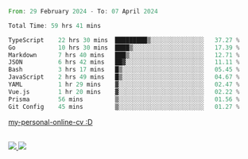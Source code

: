 
<!--START_SECTION:waka-->

```rust
From: 29 February 2024 - To: 07 April 2024

Total Time: 59 hrs 41 mins

TypeScript    22 hrs 30 mins  █████████▒░░░░░░░░░░░░░░░   37.27 %
Go            10 hrs 30 mins  ████▒░░░░░░░░░░░░░░░░░░░░   17.39 %
Markdown      7 hrs 40 mins   ███▒░░░░░░░░░░░░░░░░░░░░░   12.71 %
JSON          6 hrs 42 mins   ██▓░░░░░░░░░░░░░░░░░░░░░░   11.11 %
Bash          3 hrs 17 mins   █▒░░░░░░░░░░░░░░░░░░░░░░░   05.45 %
JavaScript    2 hrs 49 mins   █▒░░░░░░░░░░░░░░░░░░░░░░░   04.67 %
YAML          1 hr 29 mins    ▓░░░░░░░░░░░░░░░░░░░░░░░░   02.47 %
Vue.js        1 hr 20 mins    ▓░░░░░░░░░░░░░░░░░░░░░░░░   02.22 %
Prisma        56 mins         ▒░░░░░░░░░░░░░░░░░░░░░░░░   01.56 %
Git Config    45 mins         ▒░░░░░░░░░░░░░░░░░░░░░░░░   01.27 %
```

<!--END_SECTION:waka-->

[my-personal-online-cv :D](https://yan-pi.vercel.app/)

<div style="display: inline_block"><br>
  <a style="border-radius:10px;" href="https://www.linkedin.com/in/yan-fernandes-55a81a201/" target="_blank"><img src="https://img.shields.io/badge/LinkedIn-0077B5?style=for-the-badge&logo=linkedin&logoColor=white" target="_blank"</a> 
  <a style="border-radius:10px;" href = "mailto:yanfernandes404@gmail.com"><img src="https://img.shields.io/badge/-Gmail-%23333?style=for-the-badge&logo=gmail&logoColor=white" target="_blank"></a>
</div>
